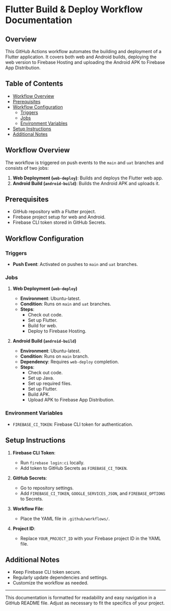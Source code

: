 # Flutter Build & Deploy Workflow Documentation

## Overview

This GitHub Actions workflow automates the building and deployment of a Flutter application. It covers both web and Android builds, deploying the web version to Firebase Hosting and uploading the Android APK to Firebase App Distribution.

## Table of Contents

- [Workflow Overview](#workflow-overview)
- [Prerequisites](#prerequisites)
- [Workflow Configuration](#workflow-configuration)
  - [Triggers](#triggers)
  - [Jobs](#jobs)
  - [Environment Variables](#environment-variables)
- [Setup Instructions](#setup-instructions)
- [Additional Notes](#additional-notes)

## Workflow Overview

The workflow is triggered on push events to the `main` and `uat` branches and consists of two jobs:

1. **Web Deployment (`web-deploy`)**: Builds and deploys the Flutter web app.
2. **Android Build (`android-build`)**: Builds the Android APK and uploads it.

## Prerequisites

- GitHub repository with a Flutter project.
- Firebase project setup for web and Android.
- Firebase CLI token stored in GitHub Secrets.

## Workflow Configuration

### Triggers

- **Push Event**: Activated on pushes to `main` and `uat` branches.

### Jobs

1. **Web Deployment (`web-deploy`)**

   - **Environment**: Ubuntu-latest.
   - **Condition**: Runs on `main` and `uat` branches.
   - **Steps**:
     - Check out code.
     - Set up Flutter.
     - Build for web.
     - Deploy to Firebase Hosting.

2. **Android Build (`android-build`)**

   - **Environment**: Ubuntu-latest.
   - **Condition**: Runs on `main` branch.
   - **Dependency**: Requires `web-deploy` completion.
   - **Steps**:
     - Check out code.
     - Set up Java.
     - Set up required files.
     - Set up Flutter.
     - Build APK.
     - Upload APK to Firebase App Distribution.

### Environment Variables

- `FIREBASE_CI_TOKEN`: Firebase CLI token for authentication.

## Setup Instructions

1. **Firebase CLI Token**:
   - Run `firebase login:ci` locally.
   - Add token to GitHub Secrets as `FIREBASE_CI_TOKEN`.

2. **GitHub Secrets**:
   - Go to repository settings.
   - Add `FIREBASE_CI_TOKEN`, `GOOGLE_SERVICES_JSON`, and `FIREBASE_OPTIONS` to Secrets.

3. **Workflow File**:
   - Place the YAML file in `.github/workflows/`.

4. **Project ID**:
   - Replace `YOUR_PROJECT_ID` with your Firebase project ID in the YAML file.

## Additional Notes

- Keep Firebase CLI token secure.
- Regularly update dependencies and settings.
- Customize the workflow as needed.

---

This documentation is formatted for readability and easy navigation in a GitHub README file. Adjust as necessary to fit the specifics of your project.
